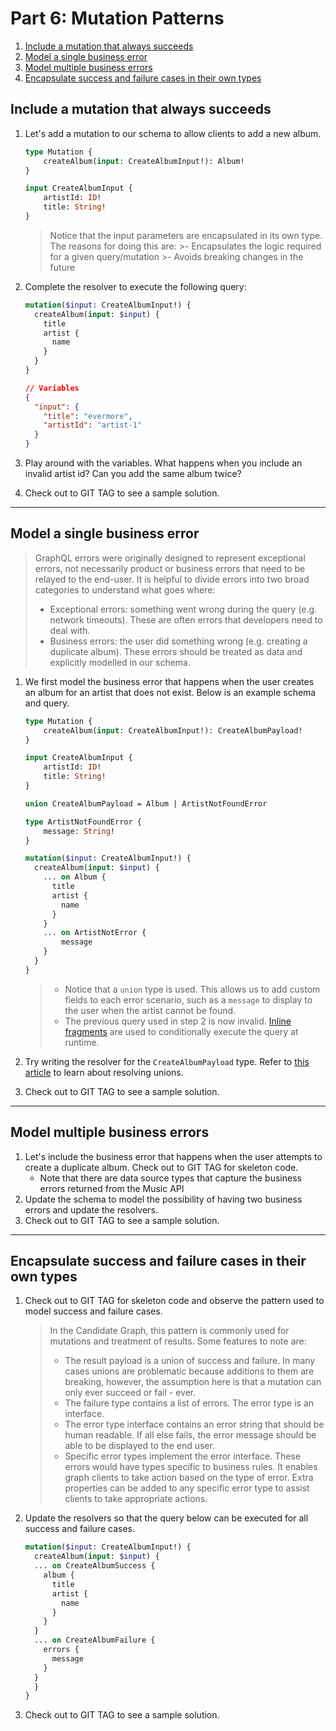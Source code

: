 # Part 6: Mutation Patterns
1. [ Include a mutation that always succeeds ](#happy-path)
2. [ Model a single business error ](#single-business-error)
3. [ Model multiple business errors ](#multiple-business-errors)
4. [ Encapsulate success and failure cases in their own types ](#complex-mutation-payload)

<a name="happy-path"></a>
## Include a mutation that always succeeds
1. Let's add a mutation to our schema to allow clients to add a new album. 
    ``` graphql
    type Mutation {
        createAlbum(input: CreateAlbumInput!): Album!
    }   

    input CreateAlbumInput {
        artistId: ID!
        title: String!
    }
    ```

    >Notice that the input parameters are encapsulated in its own type. The reasons for doing this are: 
        >- Encapsulates the logic required for a given query/mutation
        >- Avoids breaking changes in the future

2. Complete the resolver to execute the following query:
    ```graphql
    mutation($input: CreateAlbumInput!) {
      createAlbum(input: $input) {
        title
        artist {
          name
        }
      }
    }
    ```
    ```json
    // Variables
    {
      "input": {
        "title": "evermore",
        "artistId": "artist-1"
      }
    }
    ```

3. Play around with the variables. What happens when you include an invalid artist id? Can you add the same album twice?

4. Check out to GIT TAG to see a sample solution.

---
<a name=single-business-errors></a>
## Model a single business error
>GraphQL errors were originally designed to represent exceptional errors, not necessarily product or business errors that need to be relayed to the end-user. It is helpful to divide errors into two broad categories to understand what goes where:
  >- Exceptional errors: something went wrong during the query (e.g. network timeouts). These are often errors that developers need to deal with.
  >- Business errors: the user did something wrong (e.g. creating a duplicate album). These errors should be treated as data and explicitly modelled in our schema.

1. We first model the business error that happens when the user creates an album for an artist that does not exist. Below is an example schema and query.     
    ``` graphql
    type Mutation {
        createAlbum(input: CreateAlbumInput!): CreateAlbumPayload!
    }

    input CreateAlbumInput {
        artistId: ID!
        title: String!
    }

    union CreateAlbumPayload = Album | ArtistNotFoundError

    type ArtistNotFoundError {
        message: String!
    }
    ```
    ``` graphql
    mutation($input: CreateAlbumInput!) {
      createAlbum(input: $input) {
        ... on Album {
          title
          artist {
            name
          }
        } 
        ... on ArtistNotError {
            message
        }
      }
    }
    ```
    >- Notice that a `union` type is used. This allows us to add custom fields to each error scenario, such as a `message` to display to the user when the artist cannot be found.
    >- The previous query used in step 2 is now invalid. [Inline fragments](https://atheros.ai/blog/how-to-query-your-schema-with-graphql-fragments) are used to conditionally execute the query at runtime.

2. Try writing the resolver for the `CreateAlbumPayload` type. Refer to [this article](https://www.apollographql.com/docs/apollo-server/schema/unions-interfaces/#resolving-a-union) to learn about resolving unions.

3. Check out to GIT TAG to see a sample solution.

---
<a name=multiple-business-error></a>
## Model multiple business errors
1. Let's include the business error that happens when the user attempts to create a duplicate album. Check out to GIT TAG for skeleton code.
    - Note that there are data source types that capture the business errors returned from the Music API
2. Update the schema to model the possibility of having two business errors and update the resolvers.
3. Check out to GIT TAG to see a sample solution.
---
<a name="complex-mutation-payload"></a>
## Encapsulate success and failure cases in their own types
1. Check out to GIT TAG for skeleton code and observe the pattern used to model success and failure cases.

    >In the Candidate Graph, this pattern is commonly used for mutations and treatment of results. Some features to note are:
      >- The result payload is a union of success and failure. In many cases unions are problematic because additions to them are breaking, however, the assumption here is that a mutation can only ever succeed or fail - ever.
      >- The failure type contains a list of errors. The error type is an interface.
      >- The error type interface contains an error string that should be human readable. If all else fails, the error message should be able to be displayed to the end user.
      >- Specific error types implement the error interface. These errors would have types specific to business rules. It enables graph clients to take action based on the type of error. Extra properties can be added to any specific error type to assist clients to take appropriate actions.

2. Update the resolvers so that the query below can be executed for all success and failure cases.
    ```graphql
    mutation($input: CreateAlbumInput!) {
      createAlbum(input: $input) {
      ... on CreateAlbumSuccess {
        album {
          title
          artist {
            name
          }
        }
      }
      ... on CreateAlbumFailure {
        errors {
          message
        }
      }
      }
    }
    ```

3. Check out to GIT TAG to see a sample solution.